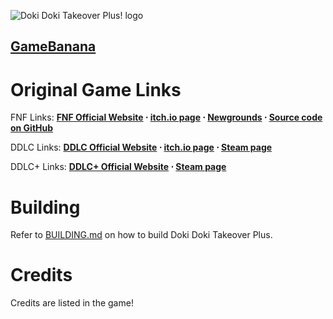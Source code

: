 ![Doki Doki Takeover Plus! logo](art/DokiTakeoverPlusLogo.png)

## **[GameBanana](https://gamebanana.com/mods/47364)**

# Original Game Links

FNF Links: **[FNF Official Website](https://funkin.me) ⋅ [itch.io page](https://ninja-muffin24.itch.io/funkin) ⋅ [Newgrounds](https://www.newgrounds.com/portal/view/770371) ⋅ [Source code on GitHub](https://github.com/FunkinCrew/Funkin)**

DDLC Links: **[DDLC Official Website](http://ddlc.moe) ⋅ [itch.io page](https://teamsalvato.itch.io/ddlc) ⋅ [Steam page](https://store.steampowered.com/app/698780)**

DDLC+ Links: **[DDLC+ Official Website](http://ddlc.plus) ⋅ [Steam page](https://store.steampowered.com/app/1388880)**

# Building

Refer to [BUILDING.md](BUILDING.md) on how to build Doki Doki Takeover Plus.

# Credits

Credits are listed in the game!